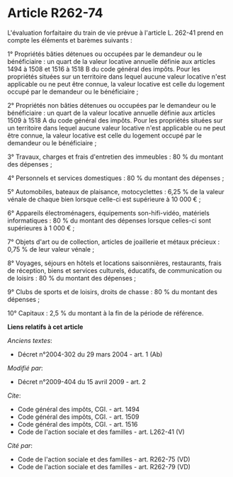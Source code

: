 # Article R262-74

L'évaluation forfaitaire du train de vie prévue à l'article L. 262-41 prend en compte les éléments et barèmes suivants : 

1° Propriétés bâties détenues ou occupées par le demandeur ou le bénéficiaire : un quart de la valeur locative annuelle
définie aux articles 1494 à 1508 et 1516 à 1518 B du code général des impôts. Pour les propriétés situées sur un territoire
dans lequel aucune valeur locative n'est applicable ou ne peut être connue, la valeur locative est celle du logement occupé
par le demandeur ou le bénéficiaire ; 

2° Propriétés non bâties détenues ou occupées par le demandeur ou le bénéficiaire : un quart de la valeur locative annuelle
définie aux articles 1509 à 1518 A du code général des impôts. Pour les propriétés situées sur un territoire dans lequel
aucune valeur locative n'est applicable ou ne peut être connue, la valeur locative est celle du logement occupé par le
demandeur ou le bénéficiaire ; 

3° Travaux, charges et frais d'entretien des immeubles : 80 % du montant des dépenses ; 

4° Personnels et services domestiques : 80 % du montant des dépenses ; 

5° Automobiles, bateaux de plaisance, motocyclettes : 6,25 % de la valeur vénale de chaque bien lorsque celle-ci est
supérieure à 10 000 € ; 

6° Appareils électroménagers, équipements son-hifi-vidéo, matériels informatiques : 80 % du montant des dépenses lorsque
celles-ci sont supérieures à 1 000 € ; 

7° Objets d'art ou de collection, articles de joaillerie et métaux précieux : 0,75 % de leur valeur vénale ; 

8° Voyages, séjours en hôtels et locations saisonnières, restaurants, frais de réception, biens et services culturels,
éducatifs, de communication ou de loisirs : 80 % du montant des dépenses ; 

9° Clubs de sports et de loisirs, droits de chasse : 80 % du montant des dépenses ; 

10° Capitaux : 2,5 % du montant à la fin de la période de référence.

**Liens relatifs à cet article**

_Anciens textes_:

  - Décret n°2004-302 du 29 mars 2004 - art. 1 (Ab)

_Modifié par_:

  - Décret n°2009-404 du 15 avril 2009 - art. 2

_Cite_:

  - Code général des impôts, CGI. - art. 1494
  - Code général des impôts, CGI. - art. 1509
  - Code général des impôts, CGI. - art. 1516
  - Code de l'action sociale et des familles - art. L262-41 (V)

_Cité par_:

  - Code de l'action sociale et des familles - art. R262-75 (VD)
  - Code de l'action sociale et des familles - art. R262-79 (VD)
